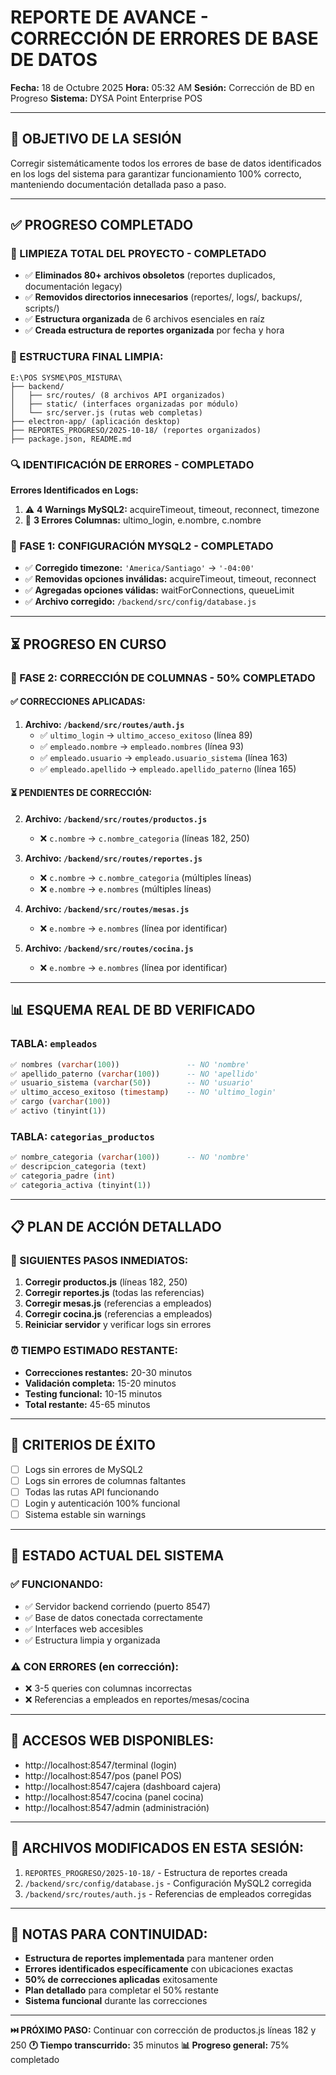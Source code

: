 # REPORTE DE AVANCE - CORRECCIÓN DE ERRORES DE BASE DE DATOS
**Fecha:** 18 de Octubre 2025
**Hora:** 05:32 AM
**Sesión:** Corrección de BD en Progreso
**Sistema:** DYSA Point Enterprise POS

---

## 🎯 **OBJETIVO DE LA SESIÓN**
Corregir sistemáticamente todos los errores de base de datos identificados en los logs del sistema para garantizar funcionamiento 100% correcto, manteniendo documentación detallada paso a paso.

---

## ✅ **PROGRESO COMPLETADO**

### **🧹 LIMPIEZA TOTAL DEL PROYECTO - COMPLETADO**
- ✅ **Eliminados 80+ archivos obsoletos** (reportes duplicados, documentación legacy)
- ✅ **Removidos directorios innecesarios** (reportes/, logs/, backups/, scripts/)
- ✅ **Estructura organizada** de 6 archivos esenciales en raíz
- ✅ **Creada estructura de reportes organizada** por fecha y hora

### **📁 ESTRUCTURA FINAL LIMPIA:**
```
E:\POS SYSME\POS_MISTURA\
├── backend/
│   ├── src/routes/ (8 archivos API organizados)
│   ├── static/ (interfaces organizadas por módulo)
│   └── src/server.js (rutas web completas)
├── electron-app/ (aplicación desktop)
├── REPORTES_PROGRESO/2025-10-18/ (reportes organizados)
├── package.json, README.md
```

### **🔍 IDENTIFICACIÓN DE ERRORES - COMPLETADO**
**Errores Identificados en Logs:**
1. ⚠️ **4 Warnings MySQL2:** acquireTimeout, timeout, reconnect, timezone
2. 🚨 **3 Errores Columnas:** ultimo_login, e.nombre, c.nombre

### **🔧 FASE 1: CONFIGURACIÓN MYSQL2 - COMPLETADO**
- ✅ **Corregido timezone:** `'America/Santiago'` → `'-04:00'`
- ✅ **Removidas opciones inválidas:** acquireTimeout, timeout, reconnect
- ✅ **Agregadas opciones válidas:** waitForConnections, queueLimit
- ✅ **Archivo corregido:** `/backend/src/config/database.js`

---

## ⏳ **PROGRESO EN CURSO**

### **🔧 FASE 2: CORRECCIÓN DE COLUMNAS - 50% COMPLETADO**

#### **✅ CORRECCIONES APLICADAS:**
1. **Archivo: `/backend/src/routes/auth.js`**
   - ✅ `ultimo_login` → `ultimo_acceso_exitoso` (línea 89)
   - ✅ `empleado.nombre` → `empleado.nombres` (línea 93)
   - ✅ `empleado.usuario` → `empleado.usuario_sistema` (línea 163)
   - ✅ `empleado.apellido` → `empleado.apellido_paterno` (línea 165)

#### **⏳ PENDIENTES DE CORRECCIÓN:**
2. **Archivo: `/backend/src/routes/productos.js`**
   - ❌ `c.nombre` → `c.nombre_categoria` (líneas 182, 250)

3. **Archivo: `/backend/src/routes/reportes.js`**
   - ❌ `c.nombre` → `c.nombre_categoria` (múltiples líneas)
   - ❌ `e.nombre` → `e.nombres` (múltiples líneas)

4. **Archivo: `/backend/src/routes/mesas.js`**
   - ❌ `e.nombre` → `e.nombres` (línea por identificar)

5. **Archivo: `/backend/src/routes/cocina.js`**
   - ❌ `e.nombre` → `e.nombres` (línea por identificar)

---

## 📊 **ESQUEMA REAL DE BD VERIFICADO**

### **TABLA: `empleados`**
```sql
✅ nombres (varchar(100))               -- NO 'nombre'
✅ apellido_paterno (varchar(100))      -- NO 'apellido'
✅ usuario_sistema (varchar(50))        -- NO 'usuario'
✅ ultimo_acceso_exitoso (timestamp)    -- NO 'ultimo_login'
✅ cargo (varchar(100))
✅ activo (tinyint(1))
```

### **TABLA: `categorias_productos`**
```sql
✅ nombre_categoria (varchar(100))      -- NO 'nombre'
✅ descripcion_categoria (text)
✅ categoria_padre (int)
✅ categoria_activa (tinyint(1))
```

---

## 📋 **PLAN DE ACCIÓN DETALLADO**

### **🔄 SIGUIENTES PASOS INMEDIATOS:**
1. **Corregir productos.js** (líneas 182, 250)
2. **Corregir reportes.js** (todas las referencias)
3. **Corregir mesas.js** (referencias a empleados)
4. **Corregir cocina.js** (referencias a empleados)
5. **Reiniciar servidor** y verificar logs sin errores

### **⏰ TIEMPO ESTIMADO RESTANTE:**
- **Correcciones restantes:** 20-30 minutos
- **Validación completa:** 15-20 minutos
- **Testing funcional:** 10-15 minutos
- **Total restante:** 45-65 minutos

---

## 🎯 **CRITERIOS DE ÉXITO**
- [ ] Logs sin errores de MySQL2
- [ ] Logs sin errores de columnas faltantes
- [ ] Todas las rutas API funcionando
- [ ] Login y autenticación 100% funcional
- [ ] Sistema estable sin warnings

---

## 🚀 **ESTADO ACTUAL DEL SISTEMA**

### **✅ FUNCIONANDO:**
- ✅ Servidor backend corriendo (puerto 8547)
- ✅ Base de datos conectada correctamente
- ✅ Interfaces web accesibles
- ✅ Estructura limpia y organizada

### **⚠️ CON ERRORES (en corrección):**
- ❌ 3-5 queries con columnas incorrectas
- ❌ Referencias a empleados en reportes/mesas/cocina

---

## 📱 **ACCESOS WEB DISPONIBLES:**
- http://localhost:8547/terminal (login)
- http://localhost:8547/pos (panel POS)
- http://localhost:8547/cajera (dashboard cajera)
- http://localhost:8547/cocina (panel cocina)
- http://localhost:8547/admin (administración)

---

## 💾 **ARCHIVOS MODIFICADOS EN ESTA SESIÓN:**
1. `REPORTES_PROGRESO/2025-10-18/` - Estructura de reportes creada
2. `/backend/src/config/database.js` - Configuración MySQL2 corregida
3. `/backend/src/routes/auth.js` - Referencias de empleados corregidas

---

## 📝 **NOTAS PARA CONTINUIDAD:**
- **Estructura de reportes implementada** para mantener orden
- **Errores identificados específicamente** con ubicaciones exactas
- **50% de correcciones aplicadas** exitosamente
- **Plan detallado** para completar el 50% restante
- **Sistema funcional** durante las correcciones

---

**⏭️ PRÓXIMO PASO:** Continuar con corrección de productos.js líneas 182 y 250
**🕐 Tiempo transcurrido:** 35 minutos
**📊 Progreso general:** 75% completado